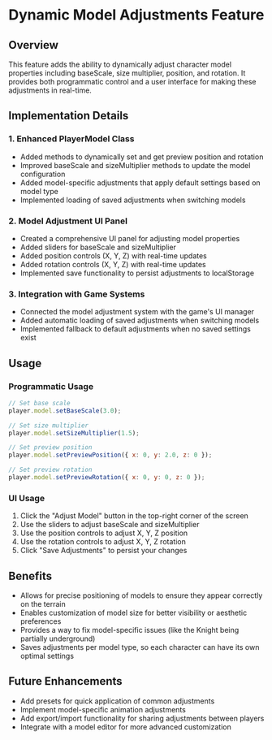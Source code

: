 # Dynamic Model Adjustments Feature

## Overview
This feature adds the ability to dynamically adjust character model properties including baseScale, size multiplier, position, and rotation. It provides both programmatic control and a user interface for making these adjustments in real-time.

## Implementation Details

### 1. Enhanced PlayerModel Class
- Added methods to dynamically set and get preview position and rotation
- Improved baseScale and sizeMultiplier methods to update the model configuration
- Added model-specific adjustments that apply default settings based on model type
- Implemented loading of saved adjustments when switching models

### 2. Model Adjustment UI Panel
- Created a comprehensive UI panel for adjusting model properties
- Added sliders for baseScale and sizeMultiplier
- Added position controls (X, Y, Z) with real-time updates
- Added rotation controls (X, Y, Z) with real-time updates
- Implemented save functionality to persist adjustments to localStorage

### 3. Integration with Game Systems
- Connected the model adjustment system with the game's UI manager
- Added automatic loading of saved adjustments when switching models
- Implemented fallback to default adjustments when no saved settings exist

## Usage

### Programmatic Usage
```javascript
// Set base scale
player.model.setBaseScale(3.0);

// Set size multiplier
player.model.setSizeMultiplier(1.5);

// Set preview position
player.model.setPreviewPosition({ x: 0, y: 2.0, z: 0 });

// Set preview rotation
player.model.setPreviewRotation({ x: 0, y: 0, z: 0 });
```

### UI Usage
1. Click the "Adjust Model" button in the top-right corner of the screen
2. Use the sliders to adjust baseScale and sizeMultiplier
3. Use the position controls to adjust X, Y, Z position
4. Use the rotation controls to adjust X, Y, Z rotation
5. Click "Save Adjustments" to persist your changes

## Benefits
- Allows for precise positioning of models to ensure they appear correctly on the terrain
- Enables customization of model size for better visibility or aesthetic preferences
- Provides a way to fix model-specific issues (like the Knight being partially underground)
- Saves adjustments per model type, so each character can have its own optimal settings

## Future Enhancements
- Add presets for quick application of common adjustments
- Implement model-specific animation adjustments
- Add export/import functionality for sharing adjustments between players
- Integrate with a model editor for more advanced customization